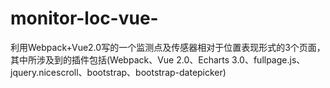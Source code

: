 # monitor-loc-vue-
利用Webpack+Vue2.0写的一个监测点及传感器相对于位置表现形式的3个页面，其中所涉及到的插件包括(Webpack、Vue 2.0、Echarts 3.0、fullpage.js、jquery.nicescroll、bootstrap、bootstrap-datepicker)
